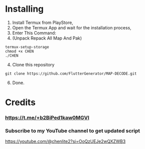 # Installing
1. Install Termux from PlayStore,
2. Open the Termux App and wait for the installation process,
3. Enter This Command:
4. (Unpack Repack All Map And Pak)
```
termux-setup-storage
chmod +x CHEN
./CHEN
```
4. Clone this repository
```
git clone https://github.com/FlutterGenerator/MAP-DECODE.git
```
6. Done.

# Credits
### https://t.me/+b2BiPed1kaw0MGVl

### Subscribe to my YouTube channel to get updated script 
https://youtube.com/@chenlite2?si=OoQzUEJe2wQXZWB3
